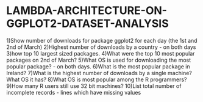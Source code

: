 # LAMBDA-ARCHITECTURE-ON-GGPLOT2-DATASET-ANALYSIS
1)Show number of downloads for package ggplot2 for each day (the 1st and 2nd of March) 2)Highest number of downloads by a country - on both days 3)how top 10 largest sized packages. 4)What were the top 10 most popular packages on 2nd of March? 5)What OS is used for downloading the most popular package? - on both days. 6)What is the most popular package in Ireland? 7)What is the highest number of downloads by a single machine? What OS it has? 8)What OS is most popular among the R programmers? 9)How many R users still use 32 bit machines? 10)List total number of incomplete records - lines which have missing values

